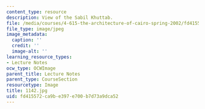 ```yaml
---
content_type: resource
description: View of the Sabil Khuttab.
file: /media/courses/4-615-the-architecture-of-cairo-spring-2002/fd415572ca9be397e700b7d73a9dca52_1142.jpg
file_type: image/jpeg
image_metadata:
  caption: ''
  credit: ''
  image-alt: ''
learning_resource_types:
- Lecture Notes
ocw_type: OCWImage
parent_title: Lecture Notes
parent_type: CourseSection
resourcetype: Image
title: 1142.jpg
uid: fd415572-ca9b-e397-e700-b7d73a9dca52
---
```

